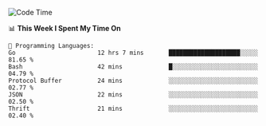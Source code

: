 <!--START_SECTION:waka-->
![Code Time](http://img.shields.io/badge/Code%20Time-343%20hrs%2030%20mins-blue)

📊 **This Week I Spent My Time On** 

```text
💬 Programming Languages: 
Go                       12 hrs 7 mins       ████████████████████░░░░░   81.65 % 
Bash                     42 mins             █░░░░░░░░░░░░░░░░░░░░░░░░   04.79 % 
Protocol Buffer          24 mins             ░░░░░░░░░░░░░░░░░░░░░░░░░   02.77 % 
JSON                     22 mins             ░░░░░░░░░░░░░░░░░░░░░░░░░   02.50 % 
Thrift                   21 mins             ░░░░░░░░░░░░░░░░░░░░░░░░░   02.40 % 

```


<!--END_SECTION:waka-->